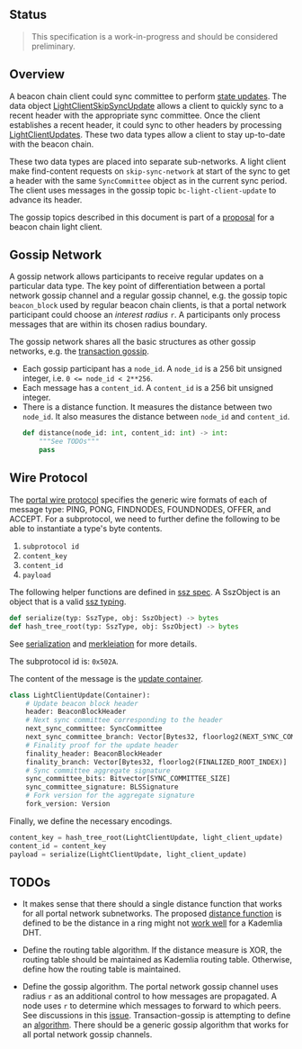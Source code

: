 ## Status
>  This specification is a work-in-progress and should be considered preliminary.

## Overview
A beacon chain client could sync committee to perform [state updates](https://github.com/ethereum/consensus-specs/blob/dev/specs/altair/sync-protocol.md). The data object [LightClientSkipSyncUpdate](skip-sync-network) allows a client to quickly sync to a recent header with the appropriate sync committee. Once the client establishes a recent header, it could sync to other headers by processing [LightClientUpdates](https://github.com/ethereum/consensus-specs/blob/dev/specs/altair/sync-protocol.md#lightclientupdate). These two data types allow a client to stay up-to-date with the beacon chain.

These two data types are placed into separate sub-networks. A light client make find-content requests on `skip-sync-network` at start of the sync to get a header with the same `SyncCommittee` object as in the current sync period. The client uses messages in the gossip topic `bc-light-client-update` to advance its header.

The gossip topics described in this document is part of a [proposal](https://ethresear.ch/t/a-beacon-chain-light-client-proposal/11064) for a beacon chain light client.


## Gossip Network
A gossip network allows participants to receive regular updates on a particular data type. The key point of differentiation between a portal network gossip channel and a regular gossip channel, e.g. the gossip topic `beacon_block` used by regular beacon chain clients, is that a portal network participant could choose an <em>interest radius</em> `r`. A participants only process messages that are within its chosen radius boundary.

The gossip network shares all the basic structures as other gossip networks, e.g. the [transaction gossip](../transaction-gossip.md).

- Each gossip participant has a `node_id`. A `node_id` is a 256 bit unsigned integer, i.e. `0 <= node_id < 2**256`.
- Each message has a `content_id`. A `content_id` is a 256 bit unsigned integer.
- There is a distance function. It measures the distance between two `node_id`. It also measures the distance between `node_id` and `content_id`.
    ```python
    def distance(node_id: int, content_id: int) -> int:
        """See TODOs"""
        pass
    ```

## Wire Protocol
The [portal wire protocol](../portal-wire-protocol.md) specifies the generic wire formats of each of message type: PING, PONG, FINDNODES, FOUNDNODES, OFFER, and ACCEPT. For a subprotocol, we need to further define the following to be able to instantiate a type's byte contents.
1. `subprotocol id`
1. `content_key`
1. `content_id` 
1. `payload`

The following helper functions are defined in [ssz spec](https://github.com/ethereum/consensus-specs/blob/dev/ssz/). A SszObject is an object that is a valid [ssz typing](https://github.com/ethereum/consensus-specs/blob/dev/ssz/simple-serialize.md#typing).
```python
def serialize(typ: SszType, obj: SszObject) -> bytes
def hash_tree_root(typ: SszType, obj: SszObject) -> bytes
```

See [serialization](https://github.com/ethereum/consensus-specs/blob/dev/ssz/simple-serialize.md#serialization) and [merkleiation]((https://github.com/ethereum/consensus-specs/blob/dev/ssz/simple-serialize.md#merkleization)) for more details.

The subprotocol id is: `0x502A`.

The content of the message is the [update container](https://github.com/ethereum/consensus-specs/blob/dev/specs/altair/sync-protocol.md#lightclientupdate).
```python
class LightClientUpdate(Container):
    # Update beacon block header
    header: BeaconBlockHeader
    # Next sync committee corresponding to the header
    next_sync_committee: SyncCommittee
    next_sync_committee_branch: Vector[Bytes32, floorlog2(NEXT_SYNC_COMMITTEE_INDEX)]
    # Finality proof for the update header
    finality_header: BeaconBlockHeader
    finality_branch: Vector[Bytes32, floorlog2(FINALIZED_ROOT_INDEX)]
    # Sync committee aggregate signature
    sync_committee_bits: Bitvector[SYNC_COMMITTEE_SIZE]
    sync_committee_signature: BLSSignature
    # Fork version for the aggregate signature
    fork_version: Version
```

Finally, we define the necessary encodings.
```python
content_key = hash_tree_root(LightClientUpdate, light_client_update)
content_id = content_key
payload = serialize(LightClientUpdate, light_client_update)
```

## TODOs
- It makes sense that there should a single distance function that works for all portal network subnetworks. The proposed [distance function](https://github.com/ethereum/portal-network-specs/blob/master/state-network.md#distance-function) is defined to be the distance in a ring might not [work well](https://github.com/ethereum/portal-network-specs/issues/90) for a Kademlia DHT.

- Define the routing table algorithm. If the distance measure is XOR, the routing table should be maintained as Kademlia routing table. Otherwise, define how the routing table is maintained.

- Define the gossip algorithm. The portal network gossip channel uses radius `r` as an additional control to how messages are propagated. A node uses `r` to determine which messages to forward to which peers. See discussions in this [issue](https://github.com/ethereum/portal-network-specs/issues/89). Transaction-gossip is attempting to define an [algorithm](transaction-gossip.md#gossip-algorithm). There should be a generic gossip algorithm that works for all portal network gossip channels.
